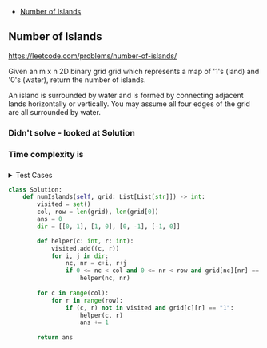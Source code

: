+ [Number of Islands](#number-of-islands)

## Number of Islands

https://leetcode.com/problems/number-of-islands/

Given an m x n 2D binary grid grid which represents a map of '1's (land) and '0's (water), return the number of islands.

An island is surrounded by water and is formed by connecting adjacent lands horizontally or vertically. You may assume all four edges of the grid are all surrounded by water.


### Didn't solve - looked at Solution
### Time complexity is
### 

<details><summary>Test Cases</summary><blockquote> 

</blockquote></details>


```python
class Solution:
    def numIslands(self, grid: List[List[str]]) -> int:
        visited = set()
        col, row = len(grid), len(grid[0])
        ans = 0
        dir = [[0, 1], [1, 0], [0, -1], [-1, 0]]

        def helper(c: int, r: int):
            visited.add((c, r))
            for i, j in dir:
                nc, nr = c+i, r+j
                if 0 <= nc < col and 0 <= nr < row and grid[nc][nr] == "1" and (nc, nr) not in visited:
                    helper(nc, nr)
        
        for c in range(col):
            for r in range(row):
                if (c, r) not in visited and grid[c][r] == "1":
                    helper(c, r)
                    ans += 1
        
        return ans

```
